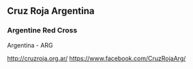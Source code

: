 ## Cruz Roja Argentina
### Argentine Red Cross 

Argentina - ARG

http://cruzroja.org.ar/
https://www.facebook.com/CruzRojaArg/